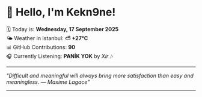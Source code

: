 # 👋 Hello, I'm Kekn9ne!

🗓️ Today is: **Wednesday, 17 September 2025**  
🌤️ Weather in Istanbul: **⛅️  +27°C**  
📊 GitHub Contributions: **90**  
🎧 Currently Listening: **PANİK YOK** by *Xir* 🎶

---

_"Difficult and meaningful will always bring more satisfaction than easy and meaningless. — *Maxime Lagace*"_

---

